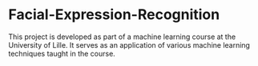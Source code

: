 # Facial-Expression-Recognition
This project is developed as part of a machine learning course at the University of Lille. It serves as an application of various machine learning techniques taught in the course.
